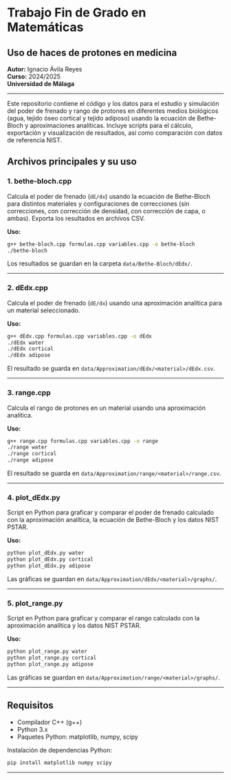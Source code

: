 # Trabajo Fin de Grado en Matemáticas

## Uso de haces de protones en medicina

**Autor:** Ignacio Ávila Reyes  
**Curso:** 2024/2025  
**Universidad de Málaga**

---

Este repositorio contiene el código y los datos para el estudio y simulación del poder de frenado y rango de protones en diferentes medios biológicos (agua, tejido óseo cortical y tejido adiposo) usando la ecuación de Bethe-Bloch y aproximaciones analíticas. Incluye scripts para el cálculo, exportación y visualización de resultados, así como comparación con datos de referencia NIST.

## Archivos principales y su uso

### 1. bethe-bloch.cpp
Calcula el poder de frenado (`dE/dx`) usando la ecuación de Bethe-Bloch para distintos materiales y configuraciones de correcciones (sin correcciones, con corrección de densidad, con corrección de capa, o ambas). Exporta los resultados en archivos CSV.

**Uso:**
```bash
g++ bethe-bloch.cpp formulas.cpp variables.cpp -o bethe-bloch
./bethe-bloch
```
Los resultados se guardan en la carpeta `data/Bethe-Bloch/dEdx/`.

---

### 2. dEdx.cpp
Calcula el poder de frenado (`dE/dx`) usando una aproximación analítica para un material seleccionado.

**Uso:**
```bash
g++ dEdx.cpp formulas.cpp variables.cpp -o dEdx
./dEdx water
./dEdx cortical
./dEdx adipose
```
El resultado se guarda en `data/Approximation/dEdx/<material>/dEdx.csv`.

---

### 3. range.cpp
Calcula el rango de protones en un material usando una aproximación analítica.

**Uso:**
```bash
g++ range.cpp formulas.cpp variables.cpp -o range
./range water
./range cortical
./range adipose
```
El resultado se guarda en `data/Approximation/range/<material>/range.csv`.

---

### 4. plot_dEdx.py
Script en Python para graficar y comparar el poder de frenado calculado con la aproximación analítica, la ecuación de Bethe-Bloch y los datos NIST PSTAR.

**Uso:**
```bash
python plot_dEdx.py water
python plot_dEdx.py cortical
python plot_dEdx.py adipose
```
Las gráficas se guardan en `data/Approximation/dEdx/<material>/graphs/`.

---

### 5. plot_range.py
Script en Python para graficar y comparar el rango calculado con la aproximación analítica y los datos NIST PSTAR.

**Uso:**
```bash
python plot_range.py water
python plot_range.py cortical
python plot_range.py adipose
```
Las gráficas se guardan en `data/Approximation/range/<material>/graphs/`.

---

## Requisitos

- Compilador C++ (g++)
- Python 3.x
- Paquetes Python: matplotlib, numpy, scipy

Instalación de dependencias Python:
```bash
pip install matplotlib numpy scipy
```

---
